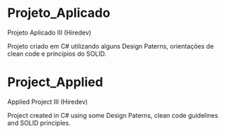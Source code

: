 # Projeto_Aplicado
Projeto Aplicado III (Hiredev)

Projeto criado em C# utilizando alguns Design Paterns, orientações de clean code e princípios do SOLID.

# Project_Applied
Applied Project III (Hiredev)

Project created in C# using some Design Paterns, clean code guidelines and SOLID principles.
